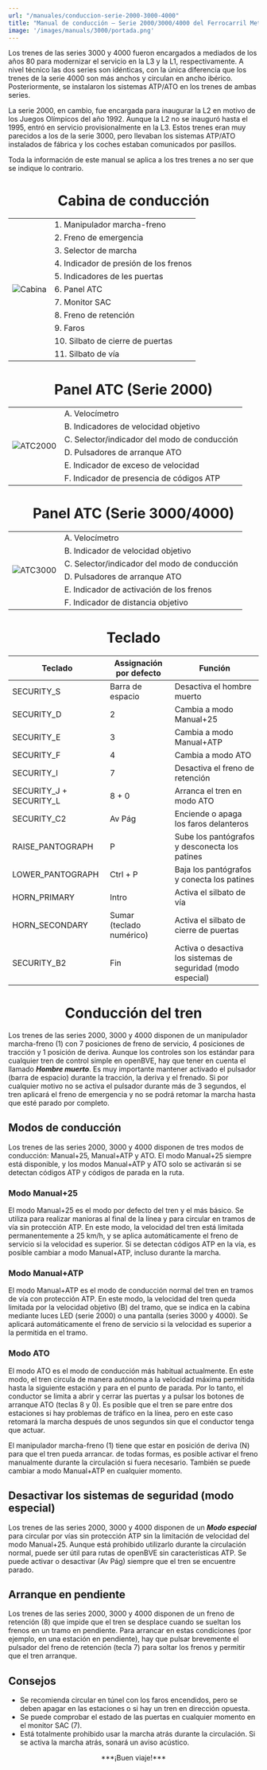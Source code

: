 ```yaml
---
url: "/manuales/conduccion-serie-2000-3000-4000"
title: "Manual de conducción – Serie 2000/3000/4000 del Ferrocarril Metropolitano de Barcelona"
image: '/images/manuals/3000/portada.png'
---
```

Los trenes de las series 3000 y 4000 fueron encargados a mediados de los años 80 para modernizar el servicio en la L3 y la L1, respectivamente. A nivel técnico las dos series son idénticas, con la única diferencia que los trenes de la serie 4000 son más anchos y circulan en ancho ibérico. Posteriormente, se instalaron los sistemas ATP/ATO en los trenes de ambas series.

La serie 2000, en cambio, fue encargada para inaugurar la L2 en motivo de los Juegos Olímpicos del año 1992. Aunque la L2 no se inauguró hasta el 1995, entró en servicio 
provisionalmente en la L3. Estos trenes eran muy parecidos a los de la serie 3000, pero llevaban los sistemas ATP/ATO instalados de fábrica y los coches estaban comunicados por pasillos.

Toda la información de este manual se aplica a los tres trenes a no ser que se indique lo contrario.

<center><h1>Cabina de conducción</h1></center>

<table>
<tr><td rowspan=11><img src="/images/manuals/3000/Cabina.png" alt="Cabina"></td><td>1. Manipulador marcha-freno</td></tr>
<tr><td>2. Freno de emergencia</td></tr>
<tr><td>3. Selector de marcha</td></tr>
<tr><td>4. Indicador de presión de los frenos</td></tr>
<tr><td>5. Indicadores de les puertas</td></tr>
<tr><td>6. Panel ATC</td></tr>
<tr><td>7. Monitor SAC</td></tr>
<tr><td>8. Freno de retención</td></tr>
<tr><td>9. Faros</td></tr>
<tr><td>10. Silbato de cierre de puertas</td></tr>
<tr><td>11. Silbato de vía</td></tr>
</table>

<center><h1>Panel ATC (Serie 2000)</h1></center>

<table>
<tr><td rowspan=6><img src="/images/manuals/3000/ATC2000.png" alt="ATC2000"></td><td>A. Velocímetro</td></tr>
<tr><td>B. Indicadores de velocidad objetivo</td></tr>
<tr><td>C. Selector/indicador del modo de conducción</td></tr>
<tr><td>D. Pulsadores de arranque ATO</td></tr>
<tr><td>E. Indicador de exceso de velocidad</td></tr>
<tr><td>F. Indicador de presencia de códigos ATP</td></tr>
</table>

<center><h1>Panel ATC (Serie 3000/4000)</h1></center>

<table>
<tr><td rowspan=6><img src="/images/manuals/3000/ATC3000.png" alt="ATC3000"></td><td>A. Velocímetro</td></tr>
<tr><td>B. Indicador de velocidad objetivo</td></tr>
<tr><td>C. Selector/indicador del modo de conducción</td></tr>
<tr><td>D. Pulsadores de arranque ATO</td></tr>
<tr><td>E. Indicador de activación de los frenos</td></tr>
<tr><td>F. Indicador de distancia objetivo</td></tr>
</table>

<center><h1>Teclado</h1></center>

| Teclado | Assignación por defecto | Función |
| ------------ | ------------- | ------------- |
| SECURITY_S | Barra de espacio | Desactiva el hombre muerto |
| SECURITY_D | 2 | Cambia a modo Manual+25 |
| SECURITY_E | 3 | Cambia a modo Manual+ATP |
| SECURITY_F | 4 | Cambia a modo ATO |
| SECURITY_I | 7 | Desactiva el freno de retención |
| SECURITY_J + SECURITY_L | 8 + 0 | Arranca el tren en modo ATO |
| SECURITY_C2 | Av Pág | Enciende o apaga los faros delanteros |
| RAISE_PANTOGRAPH | P | Sube los pantógrafos y desconecta los patines |
| LOWER_PANTOGRAPH | Ctrl + P | Baja los pantógrafos y conecta los patines |
| HORN_PRIMARY | Intro | Activa el silbato de vía |
| HORN_SECONDARY | Sumar (teclado numérico) | Activa el silbato de cierre de puertas |
| SECURITY_B2 | Fin | Activa o desactiva los sistemas de seguridad (modo especial) |

<center><h1>Conducción del tren</h1></center>

Los trenes de las series 2000, 3000 y 4000 disponen de un manipulador marcha-freno (1) con 7 posiciones de freno de servicio, 4 posiciones de tracción y 1 posición de deriva. Aunque los controles son los estándar para cualquier tren de control simple en openBVE, hay que tener en cuenta el llamado ***Hombre muerto***. Es muy importante mantener activado el pulsador (barra de espacio) durante la tracción, la deriva y el frenado. Si por cualquier motivo no se activa el pulsador durante más de 3 segundos, el tren aplicará el freno de emergencia y no se podrá retomar la marcha hasta que esté parado por completo.

## Modos de conducción

Los trenes de las series 2000, 3000 y 4000 disponen de tres modos de conducción: Manual+25, Manual+ATP y ATO. El modo Manual+25 siempre está disponible, y los modos Manual+ATP y ATO solo se activarán si se detectan códigos ATP y códigos de parada en la ruta.

### Modo Manual+25

El modo Manual+25 es el modo por defecto del tren y el más básico. Se utiliza para realizar manioras al final de la línea y para circular en tramos de vía sin protección ATP. En este modo, la velocidad del tren está limitada permanentemente a 25 km/h, y se aplica automáticamente el freno de servicio si la velocidad es superior. Si se detectan códigos ATP en la vía, es posible cambiar a modo Manual+ATP, incluso durante la marcha.

### Modo Manual+ATP

El modo Manual+ATP es el modo de conducción normal del tren en tramos de vía con protección ATP. En este modo, la velocidad del tren queda limitada por la velocidad objetivo (B) del tramo, que se indica en la cabina mediante luces LED (serie 2000) o una pantalla (series 3000 y 4000). Se aplicará automáticamente el freno de servicio si la velocidad es superior a la permitida en el tramo.

### Modo ATO

El modo ATO es el modo de conducción más habitual actualmente. En este modo, el tren circula de manera autónoma a la velocidad máxima permitida hasta la siguiente estación y para en el punto de parada. Por lo tanto, el conductor se limita a abrir y cerrar las puertas y a pulsar los botones de arranque ATO (teclas 8 y 0). Es posible que el tren se pare entre dos estaciones si hay problemas de tráfico en la línea, pero en este caso retomará la marcha después de unos segundos sin que el conductor tenga que actuar.

El manipulador marcha-freno (1) tiene que estar en posición de deriva (N) para que el tren pueda arrancar. de todas formas, es posible activar el freno manualmente durante la circulación si fuera necesario. También se puede cambiar a modo Manual+ATP en cualquier momento.

## Desactivar los sistemas de seguridad (modo especial)

Los trenes de las series 2000, 3000 y 4000 disponen de un ***Modo especial*** para circular por vías sin protección ATP sin la limitación de velocidad del modo Manual+25. Aunque está prohibido utilizarlo durante la circulación normal, puede ser útil para rutas de openBVE sin características ATP. Se puede activar o desactivar (Av Pág) siempre que el tren se encuentre parado.

## Arranque en pendiente

Los trenes de las series 2000, 3000 y 4000 disponen de un freno de retención (8) que impide que el tren se desplace cuando se sueltan los frenos en un tramo en pendiente. Para arrancar en estas condiciones (por ejemplo, en una estación en pendiente), hay que pulsar brevemente el pulsador del freno de retención (tecla 7) para soltar los frenos y permitir que el tren arranque.

## Consejos

* Se recomienda circular en túnel con los faros encendidos, pero se deben apagar en las estaciones o si hay un tren en dirección opuesta.
* Se puede comprobar el estado de las puertas en cualquier momento en el monitor SAC (7).
* Está totalmente prohibido usar la marcha atrás durante la circulación. Si se activa la marcha atrás, sonará un aviso acústico.

<center>***¡Buen viaje!***</center>
